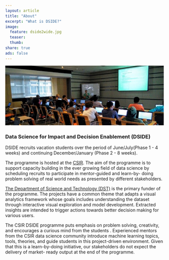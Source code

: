 ```yaml
---
layout: article
title: "About"
excerpt: "What is DSIDE?"
image:
  feature: dside2wide.jpg
  teaser:
  thumb:
share: true
ads: false
---
```

![DSIDE Workshop](/images/dside2wide.jpg)

### Data Science for Impact and Decision Enablement (DSIDE)

DSIDE recruits vacation students over the period of June/July(Phase 1 - 4 weeks) and continuing December/January (Phase 2 - 8 weeks).

The programme is hosted at the [CSIR](http://www.csir.co.za). The aim of the programme is to support capacity building in the ever growing field of data science by scheduling recruits to participate in mentor-guided and learn-by- doing problem solving of real world needs as presented by different stakeholders.

[The Department of Science and Technology (DST)](http://www.dst.gov.za) is the primary funder of the programme.
The projects have a common theme that adapts a visual analytics framework whose goals  includes understanding the dataset through interactive visual exploration and model  development. Extracted insights are intended to trigger actions towards better decision  making for various users.

The CSIR DSIDE programme puts emphasis on problem solving, creativity, and encourages a curious mind from the  students . Experienced mentors from the CSIR data science community introduce machine  learning topics, tools, theories, and guide students in this project-driven environment. Given  that this is a learn-by-doing initiative, our stakeholders do not expect the delivery of market- ready output at the end of the programme.
